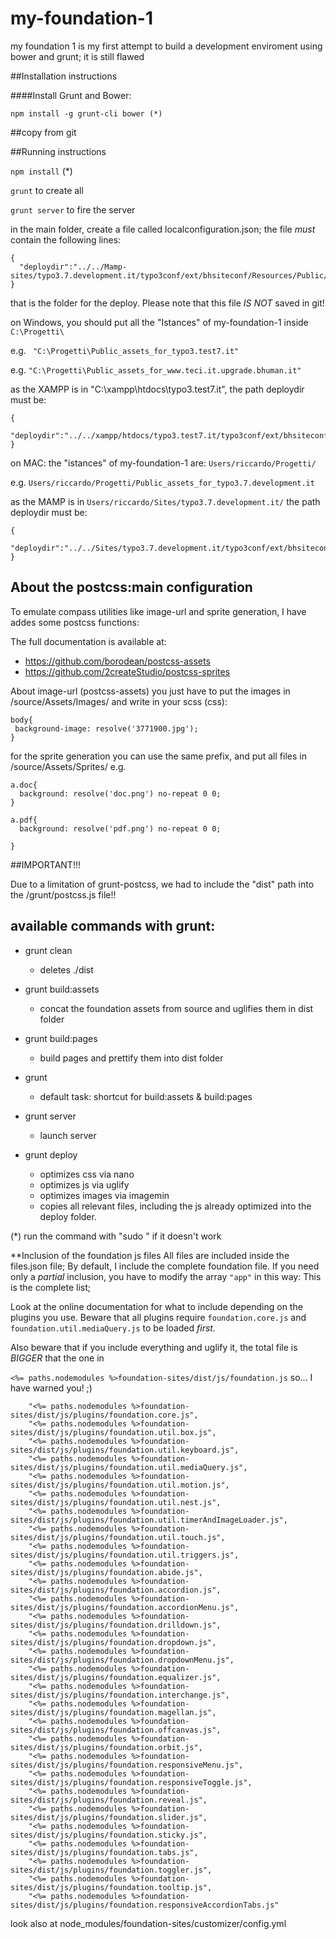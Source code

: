 # my-foundation-1
my foundation 1 is my first attempt to build a development enviroment using bower and grunt; it is still flawed

##Installation instructions 

####Install Grunt and Bower:  

`npm install -g grunt-cli bower (*)`




##copy from git


##Running instructions 

`npm install` (*)

`grunt` to create all

`grunt server` to fire the server


in the main folder, create a file called localconfiguration.json; the file *must* contain the following lines:

```
{
  "deploydir":"../../Mamp-sites/typo3.7.development.it/typo3conf/ext/bhsiteconf/Resources/Public/"
}
```

that is the folder for the deploy. Please note that this file _IS NOT_ saved in git! 

on Windows, you should put all the "Istances" of my-foundation-1  inside `C:\Progetti\`
 
 e.g. ` "C:\Progetti\Public_assets_for_typo3.test7.it"`
 
 e.g. `"C:\Progetti\Public_assets_for_www.teci.it.upgrade.bhuman.it"`  
  
 as the XAMPP is in "C:\xampp\htdocs\typo3.test7.it", the path deploydir must be:

```
{
	"deploydir":"../../xampp/htdocs/typo3.test7.it/typo3conf/ext/bhsiteconf/Resources/Public/"
}
```

on MAC:  the "istances" of my-foundation-1 are: `Users/riccardo/Progetti/`

e.g. `Users/riccardo/Progetti/Public_assets_for_typo3.7.development.it`

as the MAMP is in  `Users/riccardo/Sites/typo3.7.development.it/` the path deploydir must be:
```
{
	"deploydir":"../../Sites/typo3.7.development.it/typo3conf/ext/bhsiteconf/Resources/Public/"
}
```

## About the postcss:main configuration

To emulate compass utilities like image-url and sprite generation, I have addes some postcss functions:

The full documentation is available at:

- https://github.com/borodean/postcss-assets
- https://github.com/2createStudio/postcss-sprites

About image-url (postcss-assets) you just have to put the images in /source/Assets/Images/ and write in your scss (css):


```
body{
 background-image: resolve('3771900.jpg');
}
```

for the sprite generation you can use the same prefix, and put all files in /source/Assets/Sprites/ e.g.

```
a.doc{
  background: resolve('doc.png') no-repeat 0 0;
}

a.pdf{
  background: resolve('pdf.png') no-repeat 0 0;

}
```
##IMPORTANT!!! 

Due to a limitation of grunt-postcss, we had to include the "dist" path into the /grunt/postcss.js file!!

## available commands with grunt:

- grunt clean
	- deletes ./dist

- grunt build:assets
	- 	concat the foundation assets from source and uglifies them in dist folder
- grunt build:pages
	- build pages and prettify them into dist folder
- grunt
	- default task: shortcut for build:assets & build:pages

- grunt server
	- launch server

- grunt deploy
    - optimizes css via nano 
    - optimizes js via uglify
    - optimizes images via imagemin
    - copies all relevant files, including the js already optimized into the deploy folder.	



(*) run the command with "sudo " if it doesn't work



**Inclusion of the foundation js files
All files are included inside the files.json file;
By default, I include the complete foundation file. If you need only a _partial_ inclusion, you have to modify the array `"app"` in this way:
This is the complete list;

Look at the online documentation for what to include depending on the plugins you use.
Beware that all plugins require `foundation.core.js` and `foundation.util.mediaQuery.js` to be loaded _first._

Also beware that if you include everything and uglify it, the total file is _BIGGER_ that the one in 

`<%= paths.nodemodules %>foundation-sites/dist/js/foundation.js` so... I have warned you! ;)

```
    "<%= paths.nodemodules %>foundation-sites/dist/js/plugins/foundation.core.js",    
    "<%= paths.nodemodules %>foundation-sites/dist/js/plugins/foundation.util.box.js",
    "<%= paths.nodemodules %>foundation-sites/dist/js/plugins/foundation.util.keyboard.js",
    "<%= paths.nodemodules %>foundation-sites/dist/js/plugins/foundation.util.mediaQuery.js",      
    "<%= paths.nodemodules %>foundation-sites/dist/js/plugins/foundation.util.motion.js",        
    "<%= paths.nodemodules %>foundation-sites/dist/js/plugins/foundation.util.nest.js",   
    "<%= paths.nodemodules %>foundation-sites/dist/js/plugins/foundation.util.timerAndImageLoader.js",
    "<%= paths.nodemodules %>foundation-sites/dist/js/plugins/foundation.util.touch.js",
    "<%= paths.nodemodules %>foundation-sites/dist/js/plugins/foundation.util.triggers.js",               
    "<%= paths.nodemodules %>foundation-sites/dist/js/plugins/foundation.abide.js",
    "<%= paths.nodemodules %>foundation-sites/dist/js/plugins/foundation.accordion.js",
    "<%= paths.nodemodules %>foundation-sites/dist/js/plugins/foundation.accordionMenu.js",    
    "<%= paths.nodemodules %>foundation-sites/dist/js/plugins/foundation.drilldown.js",
    "<%= paths.nodemodules %>foundation-sites/dist/js/plugins/foundation.dropdown.js",
    "<%= paths.nodemodules %>foundation-sites/dist/js/plugins/foundation.dropdownMenu.js",    
    "<%= paths.nodemodules %>foundation-sites/dist/js/plugins/foundation.equalizer.js",
    "<%= paths.nodemodules %>foundation-sites/dist/js/plugins/foundation.interchange.js",
    "<%= paths.nodemodules %>foundation-sites/dist/js/plugins/foundation.magellan.js",
    "<%= paths.nodemodules %>foundation-sites/dist/js/plugins/foundation.offcanvas.js",
    "<%= paths.nodemodules %>foundation-sites/dist/js/plugins/foundation.orbit.js",
    "<%= paths.nodemodules %>foundation-sites/dist/js/plugins/foundation.responsiveMenu.js",
    "<%= paths.nodemodules %>foundation-sites/dist/js/plugins/foundation.responsiveToggle.js",
    "<%= paths.nodemodules %>foundation-sites/dist/js/plugins/foundation.reveal.js",
    "<%= paths.nodemodules %>foundation-sites/dist/js/plugins/foundation.slider.js",
    "<%= paths.nodemodules %>foundation-sites/dist/js/plugins/foundation.sticky.js",    
    "<%= paths.nodemodules %>foundation-sites/dist/js/plugins/foundation.tabs.js",
    "<%= paths.nodemodules %>foundation-sites/dist/js/plugins/foundation.toggler.js",   
    "<%= paths.nodemodules %>foundation-sites/dist/js/plugins/foundation.tooltip.js",
    "<%= paths.nodemodules %>foundation-sites/dist/js/plugins/foundation.responsiveAccordionTabs.js"
```

look also at node_modules/foundation-sites/customizer/config.yml

